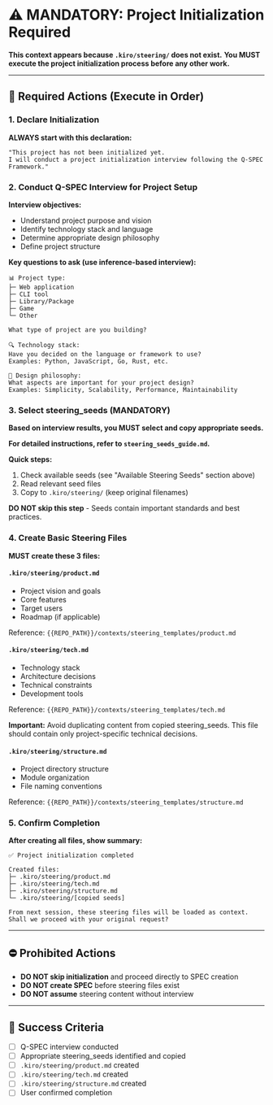 # ⚠️ MANDATORY: Project Initialization Required

**This context appears because `.kiro/steering/` does not exist.**
**You MUST execute the project initialization process before any other work.**

---

## 🚨 Required Actions (Execute in Order)

### 1. Declare Initialization
**ALWAYS start with this declaration:**
```
"This project has not been initialized yet.
I will conduct a project initialization interview following the Q-SPEC Framework."
```

### 2. Conduct Q-SPEC Interview for Project Setup
**Interview objectives:**
- Understand project purpose and vision
- Identify technology stack and language
- Determine appropriate design philosophy
- Define project structure

**Key questions to ask (use inference-based interview):**
```
📊 Project type:
├─ Web application
├─ CLI tool  
├─ Library/Package
├─ Game
└─ Other

What type of project are you building?
```

```
🔍 Technology stack:
Have you decided on the language or framework to use?
Examples: Python, JavaScript, Go, Rust, etc.
```

```
💬 Design philosophy:
What aspects are important for your project design?
Examples: Simplicity, Scalability, Performance, Maintainability
```

### 3. Select steering_seeds (MANDATORY)
**Based on interview results, you MUST select and copy appropriate seeds.**

**For detailed instructions, refer to `steering_seeds_guide.md`.**

**Quick steps:**
1. Check available seeds (see "Available Steering Seeds" section above)
2. Read relevant seed files
3. Copy to `.kiro/steering/` (keep original filenames)

**DO NOT skip this step** - Seeds contain important standards and best practices.

### 4. Create Basic Steering Files
**MUST create these 3 files:**

#### `.kiro/steering/product.md`
- Project vision and goals
- Core features
- Target users
- Roadmap (if applicable)

Reference: `{{REPO_PATH}}/contexts/steering_templates/product.md`

#### `.kiro/steering/tech.md`
- Technology stack
- Architecture decisions
- Technical constraints
- Development tools

Reference: `{{REPO_PATH}}/contexts/steering_templates/tech.md`

**Important:** Avoid duplicating content from copied steering_seeds.
This file should contain only project-specific technical decisions.

#### `.kiro/steering/structure.md`
- Project directory structure
- Module organization
- File naming conventions

Reference: `{{REPO_PATH}}/contexts/steering_templates/structure.md`

### 5. Confirm Completion
**After creating all files, show summary:**
```
✅ Project initialization completed

Created files:
├─ .kiro/steering/product.md
├─ .kiro/steering/tech.md
├─ .kiro/steering/structure.md
└─ .kiro/steering/[copied seeds]

From next session, these steering files will be loaded as context.
Shall we proceed with your original request?
```

---

## ⛔ Prohibited Actions
- **DO NOT skip initialization** and proceed directly to SPEC creation
- **DO NOT create SPEC** before steering files exist
- **DO NOT assume** steering content without interview

---

## 🎯 Success Criteria
- [ ] Q-SPEC interview conducted
- [ ] Appropriate steering_seeds identified and copied
- [ ] `.kiro/steering/product.md` created
- [ ] `.kiro/steering/tech.md` created
- [ ] `.kiro/steering/structure.md` created
- [ ] User confirmed completion
